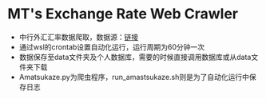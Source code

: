 # MT's Exchange Rate Web Crawler
* 中行外汇汇率数据爬取，数据源：[链接](https://www.boc.cn/sourcedb/whpj/)
* 通过wsl的crontab设置自动化运行，运行周期为60分钟一次
* 数据保存至data文件夹及个人数据库，需要的时候直接调用数据库或从data文件夹下载
* Amatsukaze.py为爬虫程序，run_amastsukaze.sh则是为了自动化运行中保存日志